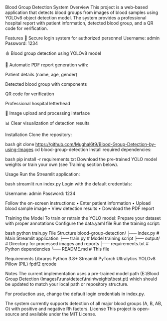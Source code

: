 Blood Group Detection System
Overview
This project is a web-based application that detects blood groups from images of blood samples using YOLOv8 object detection model. The system provides a professional hospital report with patient information, detected blood group, and a QR code for verification.

Features
🔐 Secure login system for authorized personnel
    Username: admin
    Password: 1234

🩸 Blood group detection using YOLOv8 model

📝 Automatic PDF report generation with:

Patient details (name, age, gender)

Detected blood group with components

QR code for verification

Professional hospital letterhead

📂 Image upload and processing interface

📊 Clear visualization of detection results

Installation
Clone the repository:

bash
git clone https://github.com/Mughal6t9/Blood-Group-Detection-by-using-Images
cd blood-group-detection
Install required dependencies:

bash
pip install -r requirements.txt
Download the pre-trained YOLO model weights or train your own (see Training section below).

Usage
Run the Streamlit application:

bash
streamlit run index.py
Login with the default credentials:

Username: admin
Password: 1234

Follow the on-screen instructions:
•	Enter patient information
•	Upload blood sample image
•	View detection results
•	Download the PDF report

Training the Model
To train or retrain the YOLO model:
Prepare your dataset with proper annotations
Configure the data.yaml file
Run the training script:

bash
python train.py
File Structure
blood-group-detection/
├── index.py            # Main Streamlit application
├── train.py            # Model training script
├── output/             # Directory for processed images and reports
├── requirements.txt    # Python dependencies
└── README.md           # This file

Requirements Librarys
Python 3.8+
Streamlit
PyTorch
Ultralytics YOLOv8
Pillow (PIL)
fpdf2
qrcode

Notes
The current implementation uses a pre-trained model path (E:\Blood Group Detection (Images)\runs\detect\train\weights\best.pt) which should be updated to match your local path or repository structure.

For production use, change the default login credentials in index.py.

The system currently supports detection of all major blood groups (A, B, AB, O) with positive and negative Rh factors.
License
This project is open-source and available under the MIT License.
